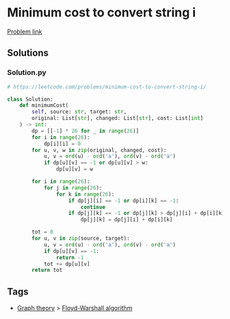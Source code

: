 # Minimum cost to convert string i

[Problem link](https://leetcode.com/problems/minimum-cost-to-convert-string-i/)

## Solutions


### Solution.py
```py
# https://leetcode.com/problems/minimum-cost-to-convert-string-i/

class Solution:
    def minimumCost(
        self, source: str, target: str,
        original: List[str], changed: List[str], cost: List[int]
    ) -> int:
        dp = [[-1] * 26 for _ in range(26)]
        for i in range(26):
            dp[i][i] = 0
        for u, v, w in zip(original, changed, cost):
            u, v = ord(u) - ord('a'), ord(v) - ord('a')
            if dp[u][v] == -1 or dp[u][v] > w:
                dp[u][v] = w

        for i in range(26):
            for j in range(26):
                for k in range(26):
                    if dp[j][i] == -1 or dp[i][k] == -1:
                        continue
                    if dp[j][k] == -1 or dp[j][k] > dp[j][i] + dp[i][k]:
                        dp[j][k] = dp[j][i] + dp[i][k]

        tot = 0
        for u, v in zip(source, target):
            u, v = ord(u) - ord('a'), ord(v) - ord('a')
            if dp[u][v] == -1:
                return -1
            tot += dp[u][v]
        return tot
```
## Tags

* [Graph theory](/Collections/graph-theory.md#graph-theory) > [Floyd-Warshall algorithm](/Collections/graph-theory.md#floyd-warshall-algorithm)
